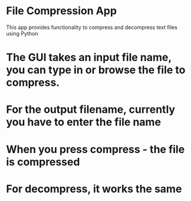 # File Compression App

This app provides functionality to compress and decompress text files using Python

# The GUI takes an input file name, you can type in or browse the file to compress.
# For the output filename, currently you have to enter the file name
# When you press compress - the file is compressed

# For decompress, it works the same